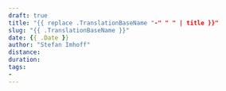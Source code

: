 ```yaml
---
draft: true
title: "{{ replace .TranslationBaseName "-" " " | title }}"
slug: "{{ .TranslationBaseName }}"
date: {{ .Date }}
author: "Stefan Imhoff"
distance:
duration:
tags:
-
---
```

